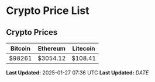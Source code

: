 # Crypto Price List

## Crypto Prices
| Bitcoin | Ethereum | Litecoin |
| ------- | -------- | -------- |
| $98261 | $3054.12 | $108.41 |
**Last Updated:** 2025-01-27 07:36 UTC
**Last Updated:** $DATE$
